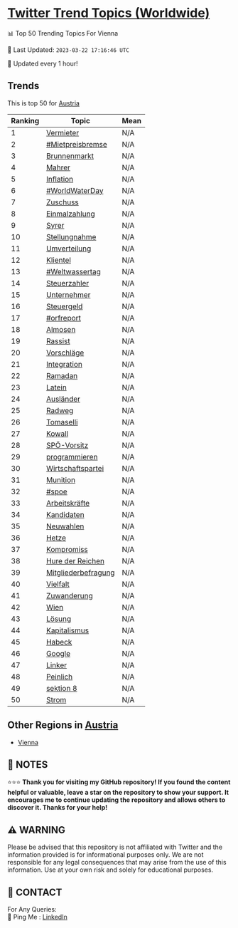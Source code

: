 [Twitter Trend Topics (Worldwide)](https://github.com/ErcinDedeoglu/Twitter-Trend-Topics)
==========


📊 Top 50 Trending Topics For Vienna

📆 Last Updated: `2023-03-22 17:16:46 UTC`

🔧 Updated every 1 hour!


## Trends

This is top 50 for [Austria](</Austria>)

| Ranking | Topic | Mean |
| ------- | ------------ | ------------ |
| 1 | [Vermieter](http://twitter.com/search?q=Vermieter) | N/A |
| 2 | [#Mietpreisbremse](http://twitter.com/search?q=%23Mietpreisbremse) | N/A |
| 3 | [Brunnenmarkt](http://twitter.com/search?q=Brunnenmarkt) | N/A |
| 4 | [Mahrer](http://twitter.com/search?q=Mahrer) | N/A |
| 5 | [Inflation](http://twitter.com/search?q=Inflation) | N/A |
| 6 | [#WorldWaterDay](http://twitter.com/search?q=%23WorldWaterDay) | N/A |
| 7 | [Zuschuss](http://twitter.com/search?q=Zuschuss) | N/A |
| 8 | [Einmalzahlung](http://twitter.com/search?q=Einmalzahlung) | N/A |
| 9 | [Syrer](http://twitter.com/search?q=Syrer) | N/A |
| 10 | [Stellungnahme](http://twitter.com/search?q=Stellungnahme) | N/A |
| 11 | [Umverteilung](http://twitter.com/search?q=Umverteilung) | N/A |
| 12 | [Klientel](http://twitter.com/search?q=Klientel) | N/A |
| 13 | [#Weltwassertag](http://twitter.com/search?q=%23Weltwassertag) | N/A |
| 14 | [Steuerzahler](http://twitter.com/search?q=Steuerzahler) | N/A |
| 15 | [Unternehmer](http://twitter.com/search?q=Unternehmer) | N/A |
| 16 | [Steuergeld](http://twitter.com/search?q=Steuergeld) | N/A |
| 17 | [#orfreport](http://twitter.com/search?q=%23orfreport) | N/A |
| 18 | [Almosen](http://twitter.com/search?q=Almosen) | N/A |
| 19 | [Rassist](http://twitter.com/search?q=Rassist) | N/A |
| 20 | [Vorschläge](http://twitter.com/search?q=Vorschl%c3%a4ge) | N/A |
| 21 | [Integration](http://twitter.com/search?q=Integration) | N/A |
| 22 | [Ramadan](http://twitter.com/search?q=Ramadan) | N/A |
| 23 | [Latein](http://twitter.com/search?q=Latein) | N/A |
| 24 | [Ausländer](http://twitter.com/search?q=Ausl%c3%a4nder) | N/A |
| 25 | [Radweg](http://twitter.com/search?q=Radweg) | N/A |
| 26 | [Tomaselli](http://twitter.com/search?q=Tomaselli) | N/A |
| 27 | [Kowall](http://twitter.com/search?q=Kowall) | N/A |
| 28 | [SPÖ-Vorsitz](http://twitter.com/search?q=SP%c3%96-Vorsitz) | N/A |
| 29 | [programmieren](http://twitter.com/search?q=programmieren) | N/A |
| 30 | [Wirtschaftspartei](http://twitter.com/search?q=Wirtschaftspartei) | N/A |
| 31 | [Munition](http://twitter.com/search?q=Munition) | N/A |
| 32 | [#spoe](http://twitter.com/search?q=%23spoe) | N/A |
| 33 | [Arbeitskräfte](http://twitter.com/search?q=Arbeitskr%c3%a4fte) | N/A |
| 34 | [Kandidaten](http://twitter.com/search?q=Kandidaten) | N/A |
| 35 | [Neuwahlen](http://twitter.com/search?q=Neuwahlen) | N/A |
| 36 | [Hetze](http://twitter.com/search?q=Hetze) | N/A |
| 37 | [Kompromiss](http://twitter.com/search?q=Kompromiss) | N/A |
| 38 | [Hure der Reichen](http://twitter.com/search?q=Hure+der+Reichen) | N/A |
| 39 | [Mitgliederbefragung](http://twitter.com/search?q=Mitgliederbefragung) | N/A |
| 40 | [Vielfalt](http://twitter.com/search?q=Vielfalt) | N/A |
| 41 | [Zuwanderung](http://twitter.com/search?q=Zuwanderung) | N/A |
| 42 | [Wien](http://twitter.com/search?q=Wien) | N/A |
| 43 | [Lösung](http://twitter.com/search?q=L%c3%b6sung) | N/A |
| 44 | [Kapitalismus](http://twitter.com/search?q=Kapitalismus) | N/A |
| 45 | [Habeck](http://twitter.com/search?q=Habeck) | N/A |
| 46 | [Google](http://twitter.com/search?q=Google) | N/A |
| 47 | [Linker](http://twitter.com/search?q=Linker) | N/A |
| 48 | [Peinlich](http://twitter.com/search?q=Peinlich) | N/A |
| 49 | [sektion 8](http://twitter.com/search?q=sektion+8) | N/A |
| 50 | [Strom](http://twitter.com/search?q=Strom) | N/A |



## Other Regions in [Austria](</Austria>)

* [Vienna](</Austria/Vienna.md>)



## 📝 NOTES

⭐⭐⭐ **Thank you for visiting my GitHub repository! If you found the content helpful or valuable, leave a star on the repository to show your support. It encourages me to continue updating the repository and allows others to discover it. Thanks for your help!**


## ⚠️ WARNING

Please be advised that this repository is not affiliated with Twitter and the information provided is for informational purposes only. We are not responsible for any legal consequences that may arise from the use of this information. Use at your own risk and solely for educational purposes.


## 📨 CONTACT

 For Any Queries:  
            🏓 Ping Me : [LinkedIn](https://www.linkedin.com/in/ercindedeoglu/)
